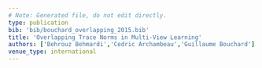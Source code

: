 ```yaml
---
# Note: Generated file, do not edit directly.
type: publication
bib: 'bib/bouchard_overlapping_2015.bib'
title: 'Overlapping Trace Norms in Multi-View Learning'
authors: ['Behrouz Behmardi','Cedric Archambeau','Guillaume Bouchard']
venue_type: international
---
```

